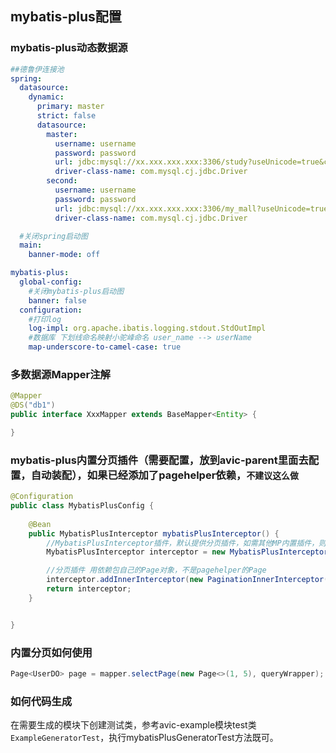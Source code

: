 ## mybatis-plus配置

### mybatis-plus动态数据源
~~~yaml
##德鲁伊连接池
spring:
  datasource:
    dynamic:
      primary: master
      strict: false
      datasource:
        master:
          username: username
          password: password
          url: jdbc:mysql://xx.xxx.xxx.xxx:3306/study?useUnicode=true&characterEncoding=utf8&zeroDateTimeBehavior=convertToNull&useSSL=true&serverTimezone=GMT%2B8
          driver-class-name: com.mysql.cj.jdbc.Driver
        second:
          username: username
          password: password
          url: jdbc:mysql://xx.xxx.xxx.xxx:3306/my_mall?useUnicode=true&characterEncoding=utf8&zeroDateTimeBehavior=convertToNull&useSSL=true&serverTimezone=GMT%2B8
          driver-class-name: com.mysql.cj.jdbc.Driver

  #关闭spring启动图
  main:
    banner-mode: off

mybatis-plus:
  global-config:
    #关闭mybatis-plus启动图
    banner: false
  configuration:
    #打印log
    log-impl: org.apache.ibatis.logging.stdout.StdOutImpl
    #数据库 下划线命名映射小驼峰命名 user_name --> userName
    map-underscore-to-camel-case: true
~~~

### 多数据源Mapper注解
~~~java
@Mapper
@DS("db1")
public interface XxxMapper extends BaseMapper<Entity> {

}
~~~


### mybatis-plus内置分页插件（需要配置，放到avic-parent里面去配置，自动装配），如果已经添加了pagehelper依赖，`不建议这么做`
~~~java
@Configuration
public class MybatisPlusConfig {
   
    @Bean
    public MybatisPlusInterceptor mybatisPlusInterceptor() {
        //MybatisPlusInterceptor插件，默认提供分页插件，如需其他MP内置插件，则需自定义该Bean
        MybatisPlusInterceptor interceptor = new MybatisPlusInterceptor();

        //分页插件 用依赖包自己的Page对象，不是pagehelper的Page
        interceptor.addInnerInterceptor(new PaginationInnerInterceptor(DbType.MYSQL));
        return interceptor;
    }


}
~~~

### 内置分页如何使用
~~~java
Page<UserDO> page = mapper.selectPage(new Page<>(1, 5), queryWrapper);
~~~

### 如何代码生成
在需要生成的模块下创建测试类，参考avic-example模块test类`ExampleGeneratorTest`，执行mybatisPlusGeneratorTest方法既可。